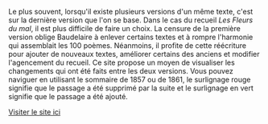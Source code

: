 Le plus souvent, lorsqu'il existe plusieurs versions d'un même texte, c'est sur la dernière version que l'on se base. Dans le cas du recueil _Les Fleurs du mal_, il est plus difficile de faire un choix. La censure de la première version oblige Baudelaire à enlever certains textes et à rompre l'harmonie qui assemblait les 100 poèmes. Néanmoins, il profite de cette réécriture pour ajouter de nouveaux textes, améliorer certains des anciens et modifier l'agencement du recueil. Ce site propose un moyen de visualiser les changements qui ont été faits entre les deux versions. Vous pouvez naviguer en utilisant le sommaire de 1857 ou de 1861, le surlignage rouge signifie que le passage a été supprimé par la suite et le surlignage en vert signifie que le passage a été ajouté.

[Visiter le site ici](https://achtaitaipai.github.io/les-fleurs-du-mal/)
